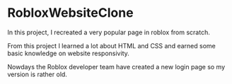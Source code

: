 # RobloxWebsiteClone
In this project, I recreated a very popular page in roblox from scratch.

From this project I learned a lot about HTML and CSS and earned some basic
  knowledge on website responsivity.

Nowdays the Roblox developer team have created a new login page so my version
  is rather old.

